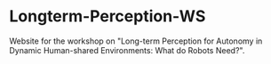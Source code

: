 # Longterm-Perception-WS
Website for the workshop on "Long-term Perception for Autonomy in Dynamic Human-shared Environments: What do Robots Need?".